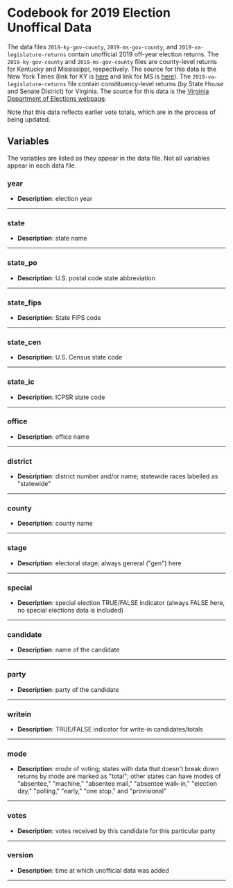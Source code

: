 # Codebook for 2019 Election Unoffical Data

The data files `2019-ky-gov-county`, `2019-ms-gov-county`, and `2019-va-legislature-returns` contain unofficial 2019 off-year election returns. The `2019-ky-gov-county` and `2019-ms-gov-county` files are county-level returns for Kentucky and Mississippi, respectively. The source for this data is the New York Times (link for KY is [here](https://www.nytimes.com/interactive/2019/11/05/us/elections/results-kentucky-governor-general-election.html) and link for MS is [here](https://www.nytimes.com/interactive/2019/11/05/us/elections/results-mississippi-governor-general-election.html)). The `2019-va-legislature-returns` file contain constituency-level returns (by State House and Senate District) for Virginia. The source for this data is the [Virginia Department of Elections webpage](https://www.elections.virginia.gov/resultsreports/).

Note that this data reflects earlier vote totals, which are in the process of being updated.

## Variables
The variables are listed as they appear in the data file. Not all variables appear in each data file.

### year
- **Description**: election year	

------------------

### state
- **Description**: state name 

-----------------

### state_po
- **Description**: U.S. postal code state abbreviation

----------------

### state_fips
 - **Description**: State FIPS code

----------------

### state_cen
 - **Description**: U.S. Census state code

 ---------------
 
### state_ic
 - **Description**: ICPSR state code

-----------------

### office
- **Description**: office name

-----------------

### district
- **Description**: district number and/or name; statewide races labelled as "statewide"

-----------------

### county
 - **Description**: county name

-----------------

### stage
- **Description**: electoral stage; always general ("gen") here

-----------------

### special
- **Description**: special election TRUE/FALSE indicator (always FALSE here, no special elections data is included)

-----------------

### candidate
- **Description**: name of the candidate
 
-----------------

### party
- **Description**: party of the candidate

-----------------

### writein
- **Description**: TRUE/FALSE indicator for write-in candidates/totals

-----------------

### mode
- **Description**: mode of voting; states with data that doesn't break down returns by mode are marked as "total"; other states can have modes of "absentee," "machine," "absentee mail," "absentee walk-in," "election day," "polling," "early," "one stop," and "provisional" 

-----------------

### votes 
- **Description**: votes received by this candidate for this particular party

----------------

### version 
- **Description**: time at which unofficial data was added

----------------